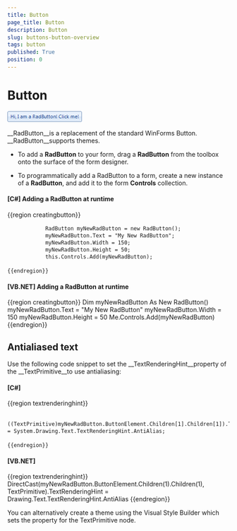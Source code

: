 ```yaml
---
title: Button
page_title: Button
description: Button
slug: buttons-button-overview
tags: button
published: True
position: 0
---
```


# Button

![buttons-button-overview 001](images/buttons-button-overview001.png)

__RadButton__is a replacement of the standard WinForms Button. __RadButton__supports themes.
        

* To add a __RadButton__ to your form, drag a __RadButton__ from the toolbox onto the surface of the form designer.

* To programmatically add a RadButton to a form, create a new instance of a __RadButton__, and add it to the form __Controls__ collection.

#### __[C#] Adding a RadButton at runtime__

{{region creatingbutton}}
	
	            RadButton myNewRadButton = new RadButton();
	            myNewRadButton.Text = "My New RadButton";
	            myNewRadButton.Width = 150;
	            myNewRadButton.Height = 50;
	            this.Controls.Add(myNewRadButton);
	
	{{endregion}}



#### __[VB.NET] Adding a RadButton at runtime__

{{region creatingbutton}}
	        Dim myNewRadButton As New RadButton()
	        myNewRadButton.Text = "My New RadButton"
	        myNewRadButton.Width = 150
	        myNewRadButton.Height = 50
	        Me.Controls.Add(myNewRadButton)
	{{endregion}}



## Antialiased text

Use the following code snippet to set the __TextRenderingHint__property of the __TextPrimitive__to use antialiasing:
        

#### __[C#]__

{{region textrenderinghint}}
	
	            ((TextPrimitive)myNewRadButton.ButtonElement.Children[1].Children[1]).TextRenderingHint = System.Drawing.Text.TextRenderingHint.AntiAlias;
	
	{{endregion}}



#### __[VB.NET]__

{{region textrenderinghint}}
	        DirectCast(myNewRadButton.ButtonElement.Children(1).Children(1), TextPrimitive).TextRenderingHint = Drawing.Text.TextRenderingHint.AntiAlias
	{{endregion}}



You can alternatively create a theme using the Visual Style Builder which sets the property for the TextPrimitive node.
        
